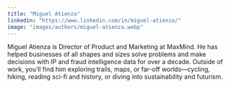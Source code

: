 ```yaml
---
title: "Miguel Atienza"
linkedin: "https://www.linkedin.com/in/miguel-atienza/"
image: "images/authors/miguel-atienza.webp"
---
```


Miguel Atienza is Director of Product and Marketing at MaxMind. He has helped
businesses of all shapes and sizes solve problems and make decisions with IP and
fraud intelligence data for over a decade. Outside of work, you’ll find him
exploring trails, maps, or far-off worlds—cycling, hiking, reading sci-fi and
history, or diving into sustainability and futurism.
